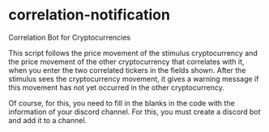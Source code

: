 # correlation-notification
Correlation Bot for Cryptocurrencies

This script follows the price movement of the stimulus cryptocurrency and the price movement of the other cryptocurrency that correlates with it, when you enter the two correlated tickers in the fields shown. 
After the stimulus sees the cryptocurrency movement, it gives a warning message if this movement has not yet occurred in the other cryptocurrency.

Of course, for this, you need to fill in the blanks in the code with the information of your discord channel. For this, you must create a discord bot and add it to a channel.
